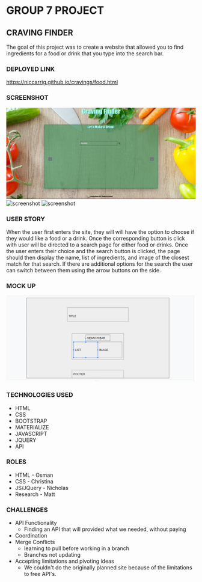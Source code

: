 # GROUP 7 PROJECT
## CRAVING FINDER
The goal of this project was to create a website that allowed you to find ingredients for a food or drink that you type into the search bar.
### DEPLOYED LINK
https://niccarrig.github.io/cravings/food.html

### SCREENSHOT
![screenshot](assets/images/mainScreenshot.png)
![screenshot](assets/images/foodScreenshot.png)
![screenshot](assets/images/drinkScreenshot.png)


### USER STORY
When the user first enters the site, they will will have the option to choose if they would like a food or a drink. Once the corresponding button is click with user will be directed to a search page for either food or drinks. Once the user enters their choice and the search button is clicked, the page should then display the name, list of ingredients, and image of the closest match for that search. If there are additional options for the search the user can switch between them using the arrow buttons on the side.
### MOCK UP
![mock up](assets/images/mockUp.png)

### TECHNOLOGIES USED
- HTML
- CSS
- BOOTSTRAP
- MATERIALIZE
- JAVASCRIPT
- JQUERY
- API

### ROLES
- HTML - Osman
- CSS - Christina
- JS/JQuery - Nicholas
- Research - Matt

### CHALLENGES
- API Functionality
  - Finding an API that will provided what we needed, without paying
- Coordination
- Merge Conflicts
  - learning to pull before working in a branch
  - Branches not updating
- Accepting limitations and pivoting ideas
  - We couldn't do the originally planned site because of the limitations to free API's. 
  

